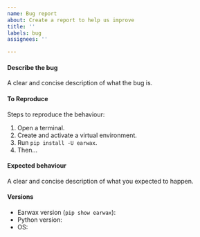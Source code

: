 ```yaml
---
name: Bug report
about: Create a report to help us improve
title: ''
labels: bug
assignees: ''

---
```


#### Describe the bug

A clear and concise description of what the bug is.

#### To Reproduce

Steps to reproduce the behaviour:

1. Open a terminal.
2. Create and activate a virtual environment.
3. Run `pip install -U earwax`.
4. Then...

#### Expected behaviour

A clear and concise description of what you expected to happen.

#### Versions

* Earwax version (`pip show earwax`): 
* Python version: 
* OS:
